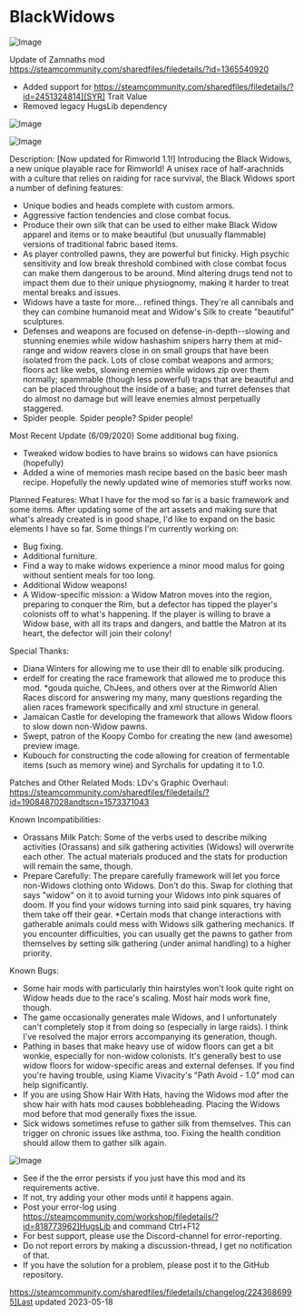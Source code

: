 # BlackWidows

![Image](https://i.imgur.com/buuPQel.png)

Update of Zamnaths mod
https://steamcommunity.com/sharedfiles/filedetails/?id=1365540920

- Added support for https://steamcommunity.com/sharedfiles/filedetails/?id=2451324814][SYR] Trait Value
- Removed legacy HugsLib dependency

![Image](https://i.imgur.com/pufA0kM.png)

	
![Image](https://i.imgur.com/Z4GOv8H.png)


Description:
[Now updated for Rimworld 1.1!]
Introducing the Black Widows, a new unique playable race for Rimworld! A unisex race of half-arachnids with a culture that relies on raiding for race survival, the Black Widows sport a number of defining features: 
* Unique bodies and heads complete with custom armors.
* Aggressive faction tendencies and close combat focus.
* Produce their own silk that can be used to either make Black Widow apparel and items or to make beautiful (but unusually flammable) versions of traditional fabric based items.
* As player controlled pawns, they are powerful but finicky. High psychic sensitivity and low break threshold combined with close combat focus can make them dangerous to be around. Mind altering drugs tend not to impact them due to their unique physiognomy, making it harder to treat mental breaks and issues.
* Widows have a taste for more... refined things. They're all cannibals and they can combine humanoid meat and Widow's Silk to create "beautiful" sculptures.
* Defenses and weapons are focused on defense-in-depth--slowing and stunning enemies while widow hashashim snipers harry them at mid-range and widow reavers close in on small groups that have been isolated from the pack. Lots of close combat weapons and armors; floors act like webs, slowing enemies while widows zip over them normally; spammable (though less powerful) traps that are beautiful and can be placed throughout the inside of a base; and turret defenses that do almost no damage but will leave enemies almost perpetually staggered.
* Spider people. Spider people? Spider people!

Most Recent Update (6/09/2020)
Some additional bug fixing.
* Tweaked widow bodies to have brains so widows can have psionics (hopefully)
* Added a wine of memories mash recipe based on the basic beer mash recipe. Hopefully the newly updated wine of memories stuff works now.

Planned Features:
What I have for the mod so far is a basic framework and some items. After updating some of the art assets and making sure that what's already created is in good shape, I'd like to expand on the basic elements I have so far. Some things I'm currently working on:
* Bug fixing.
* Additional furniture.
* Find a way to make widows experience a minor mood malus for going without sentient meals for too long.
* Additional Widow weapons!
* A Widow-specific mission: a Widow Matron moves into the region, preparing to conquer the Rim, but a defector has tipped the player's colonists off to what's happening. If the player is willing to brave a Widow base, with all its traps and dangers, and battle the Matron at its heart, the defector will join their colony!


Special Thanks:
* Diana Winters for allowing me to use their dll to enable silk producing.
* erdelf for creating the race framework that allowed me to produce this mod.
*gouda quiche, ChJees, and others over at the Rimworld Alien Races discord for answering my many, many questions regarding the alien races framework specifically and xml structure in general.
* Jamaican Castle for developing the framework that allows Widow floors to slow down non-Widow pawns.
* Swept, patron of the Koopy Combo for creating the new (and awesome) preview image.
* Kubouch for constructing the code allowing for creation of fermentable items (such as memory wine) and Syrchalis for updating it to 1.0. 

Patches and Other Related Mods: 
LDv's Graphic Overhaul: https://steamcommunity.com/sharedfiles/filedetails/?id=1908487028andtscn=1573371043

Known Incompatibilities:
* Orassans Milk Patch: Some of the verbs used to describe milking activities (Orassans) and silk gathering activities (Widows) will overwrite each other. The actual materials produced and the stats for production will remain the same, though.
* Prepare Carefully: The prepare carefully framework will let you force non-Widows clothing onto Widows. Don't do this. Swap for clothing that says "widow" on it to avoid turning your Widows into pink squares of doom. If you find your widows turning into said pink squares, try having them take off their gear.
*Certain mods that change interactions with gatherable animals could mess with Widows silk gathering mechanics. If you encounter difficulties, you can usually get the pawns to gather from themselves by setting silk gathering (under animal handling) to a higher priority.


Known Bugs:
* Some hair mods with particularly thin hairstyles won't look quite right on Widow heads due to the race's scaling. Most hair mods work fine, though.
* The game occasionally generates male Widows, and I unfortunately can't completely stop it from doing so (especially in large raids). I think I've resolved the major errors accompanying its generation, though. 
* Pathing in bases that make heavy use of widow floors can get a bit wonkie, especially for non-widow colonists. It's generally best to use widow floors for widow-specific areas and external defenses. If you find you're having trouble, using Kiame Vivacity's "Path Avoid - 1.0" mod can help significantly.
* If you are using Show Hair With Hats, having the Widows mod after the show hair with hats mod causes bobbleheading. Placing the Widows mod before that mod generally fixes the issue.
* Sick widows sometimes refuse to gather silk from themselves. This can trigger on chronic issues like asthma, too. Fixing the health condition should allow them to gather silk again.


![Image](https://i.imgur.com/PwoNOj4.png)



-  See if the the error persists if you just have this mod and its requirements active.
-  If not, try adding your other mods until it happens again.
-  Post your error-log using https://steamcommunity.com/workshop/filedetails/?id=818773962]HugsLib and command Ctrl+F12
-  For best support, please use the Discord-channel for error-reporting.
-  Do not report errors by making a discussion-thread, I get no notification of that.
-  If you have the solution for a problem, please post it to the GitHub repository.


https://steamcommunity.com/sharedfiles/filedetails/changelog/2243686995]Last updated 2023-05-18
